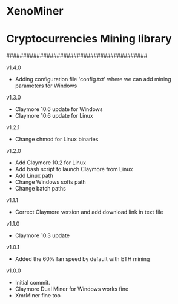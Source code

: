# XenoMiner
# Cryptocurrencies Mining library
##########################################

v1.4.0
- Adding configuration file 'config.txt' where we can add mining parameters for Windows

v1.3.0
- Claymore 10.6 update for Windows
- Claymore 10.6 update for Linux

v1.2.1
- Change chmod for Linux binaries

v1.2.0
- Add Claymore 10.2 for Linux
- Add bash script to launch Claymore from Linux
- Add Linux path
- Change Windows softs path
- Change batch paths

v1.1.1
- Correct Claymore version and add download link in text file

v1.1.0
- Claymore 10.3 update

v1.0.1
- Added the 60% fan speed by default with ETH mining

v1.0.0
- Initial commit.
- Claymore Dual Miner for Windows works fine
- XmrMiner fine too
